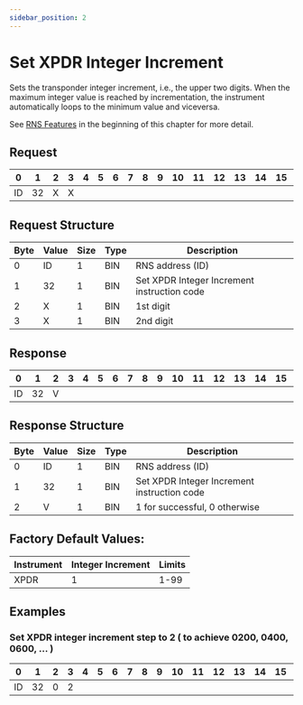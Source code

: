 ```yaml
---
sidebar_position: 2
---
```


# Set XPDR Integer Increment

Sets the transponder integer increment, i.e., the upper two digits. When the maximum integer value
is reached by incrementation, the instrument automatically loops to the minimum value and viceversa.

See [RNS Features](../start-here.md) in the beginning of this chapter for more detail.

## Request

| 0  | 1  | 2  | 3  | 4  | 5  | 6  | 7  | 8  | 9  | 10 | 11 | 12 | 13 | 14 | 15 | 16 | 17 | 18 | 19 | 20 | 21 | 22 | 23 | 24 | 25 | 26 | 27 | 28 | 29 | 30 | 31 |
|----|----|----|----|----|----|----|----|----|----|----|----|----|----|----|----|----|----|----|----|----|----|----|----|----|----|----|----|----|----|----|----|
| ID | 32 |  X  | X |    |    |     |    |    |    |    |    |    |    |    |    |    |    |    |    |    |    |    |    |    |    |    |    |    |    |    |  |

## Request Structure

| Byte | Value | Size | Type | Description                              |
|------|-------|------|------|------------------------------------------|
| 0    | ID    | 1    | BIN  | RNS address (ID)                        |
| 1    | 32    | 1    | BIN  | Set XPDR Integer Increment instruction code |
| 2    | X     | 1    | BIN  | 1st digit                               |
| 3    | X     | 1    | BIN  | 2nd digit                               |

## Response

| 0  | 1  | 2  | 3  | 4  | 5  | 6  | 7  | 8  | 9  | 10 | 11 | 12 | 13 | 14 | 15 | 16 | 17 | 18 | 19 | 20 | 21 | 22 | 23 | 24 | 25 | 26 | 27 | 28 | 29 | 30 | 31 |
|----|----|----|----|----|----|----|----|----|----|----|----|----|----|----|----|----|----|----|----|----|----|----|----|----|----|----|----|----|----|----|----|
| ID | 32 |  V  | |   |   |     |    |    |    |    |    |    |    |    |    |    |    |    |    |    |    |    |    |    |    |    |    |    |    |    |  |

## Response Structure

| Byte | Value | Size | Type | Description                              |
|------|-------|------|------|------------------------------------------|
| 0    | ID    | 1    | BIN  | RNS address (ID)                        |
| 1    | 32    | 1    | BIN  | Set XPDR Integer Increment instruction code |
| 2    | V     | 1    | BIN  | 1 for successful, 0 otherwise           |

## Factory Default Values:

| Instrument | Integer Increment | Limits |
|------------|-------------------|--------|
| XPDR       | 1                 | 1-99   |

## Examples

### Set XPDR integer increment step to 2 ( to achieve 0200, 0400, 0600, … )

| 0  | 1  | 2  | 3  | 4  | 5  | 6  | 7  | 8  | 9  | 10 | 11 | 12 | 13 | 14 | 15 | 16 | 17 | 18 | 19 | 20 | 21 | 22 | 23 | 24 | 25 | 26 | 27 | 28 | 29 | 30 | 31 |
|----|----|----|----|----|----|----|----|----|----|----|----|----|----|----|----|----|----|----|----|----|----|----|----|----|----|----|----|----|----|----|----|
| ID | 32 |  0  | 2|   |  |     |    |    |    |    |    |    |    |    |    |    |    |    |    |    |    |    |    |    |    |    |    |    |    |    |  |
